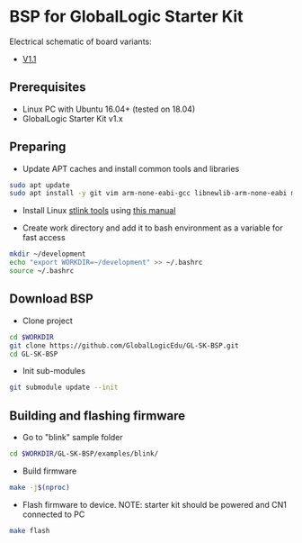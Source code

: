 # BSP for GlobalLogic Starter Kit

Electrical schematic of board variants:
  * [V1.1](https://github.com/GlobalLogicEdu/GL-SK-BSP/blob/master/Documentation/Schematic_1.1.pdf)

## Prerequisites

  * Linux PC with Ubuntu 16.04+ (tested on 18.04)
  * GlobalLogic Starter Kit v1.x

## Preparing

  * Update APT caches and install common tools and libraries
```bash
sudo apt update
sudo apt install -y git vim arm-none-eabi-gcc libnewlib-arm-none-eabi minicom build-essential cmake libusb-1.0-0-dev
```

  * Install Linux [stlink tools](https://github.com/texane/stlink) using [this manual](https://github.com/texane/stlink/blob/master/doc/compiling.md)

  * Create work directory and add it to bash environment as a variable for fast access
```bash
mkdir ~/development
echo "export WORKDIR=~/development" >> ~/.bashrc
source ~/.bashrc
```

## Download BSP

  * Clone project
```bash
cd $WORKDIR
git clone https://github.com/GlobalLogicEdu/GL-SK-BSP.git
cd GL-SK-BSP
```

  * Init sub-modules
```bash
git submodule update --init
```

## Building and flashing firmware

  * Go to "blink" sample folder
```bash
cd $WORKDIR/GL-SK-BSP/examples/blink/
```

  * Build firmware
```bash
make -j$(nproc)
```

  * Flash firmware to device. NOTE: starter kit should be powered and CN1 connected to PC
```bash
make flash
```

